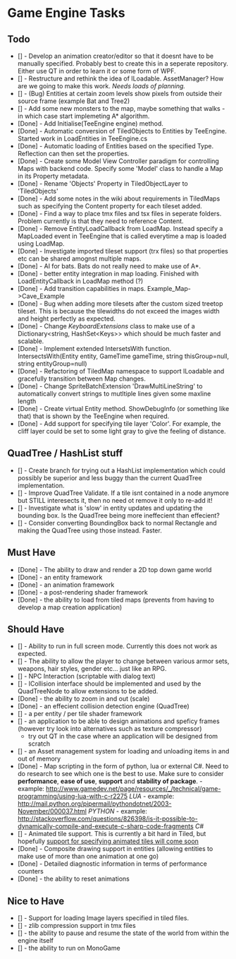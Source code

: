 Game Engine Tasks
=================

Todo
----

- [] - Develop an animation creator/editor so that it doesnt have to be manually specified. Probably best to create this in a seperate repository. Either use QT in order to learn it or some form of WPF.
- [] - Restructure and rethink the idea of ILoadable. AssetManager? How are we going to make this work. *Needs loads of planning.*
- [] - (Bug) Entities at certain zoom levels show pixels from outside their source frame (example Bat and Tree2)
- [] - Add some new monsters to the map, maybe something that walks - in which case start implemeting A* algorithm.
- [Done] - Add Initialise(TeeEngine engine) method.
- [Done] - Automatic conversion of TiledObjects to Entities by TeeEngine. Started work in LoadEntities in TeeEngine.cs
- [Done] - Automatic loading of Entities based on the specified Type. Reflection can then set the properties.
- [Done] - Create some Model View Controller paradigm for controlling Maps with backend code. Specify some 'Model' class to handle a Map in its Property metadata.
- [Done] - Rename 'Objects' Property in TiledObjectLayer to 'TiledObjects'
- [Done] - Add some notes in the wiki about requirements in TiledMaps such as specifying the Content property for each tileset added.
- [Done] - Find a way to place tmx files and tsx files in seperate folders. Problem currently is that they need to reference Content.
- [Done] - Remove EntityLoadCallback from LoadMap. Instead specify a MapLoaded event in TeeEngine that is called everytime a map is loaded using LoadMap.
- [Done] - Investigate imported tileset support (trx files) so that properties etc can be shared amognst multiple maps.
- [Done] - AI for bats. Bats do not really need to make use of A*.
- [Done] - better entity integration in map loading. Finished with LoadEntityCallback in LoadMap method (?)
- [Done] - Add transition capabilities in maps. Example_Map->Cave_Example
- [Done] - Bug when adding more tilesets after the custom sized treetop tileset. This is because the tilewidths do not exceed the images width and height perfectly as expected.
- [Done] - Change *KeyboardExtensions* class to make use of a Dictionary&lt;string, HashSet&lt;Keys&gt;&gt; which should be much faster and scalable.
- [Done] - Implement extended IntersetsWith function. IntersectsWith(Entity entity, GameTime gameTime, string thisGroup=null, string entityGroup=null)
- [Done] - Refactoring of TiledMap namespace to support ILoadable and gracefully transition between Map changes.
- [Done] - Change SpriteBatchExtension 'DrawMultiLineString' to automatically convert strings to mutltiple lines given some maxline length
- [Done] - Create virtual Entity method. ShowDebugInfo (or something like that) that is shown by the TeeEngine when required.
- [Done] - Add support for specifying tile layer 'Color'. For example, the cliff layer could be set to some light gray to give the feeling of distance.

QuadTree / HashList stuff
------------------------

- [] - Create branch for trying out a HashList implementation which could possibly be superior and less buggy than the current QuadTree implementation.
- [] - Improve QuadTree Validate. If a tile isnt contained in a node anymore but STILL interesects it, then no need ot remove it only to re-add it!
- [] - Investigate what is 'slow' in entity updates and updating the bounding box. Is the QuadTree being more ineffecient than effecient?
- [] - Consider converting BoundingBox back to normal Rectangle and making the QuadTree using those instead. Faster.


Must Have
---------

- [Done] - The ability to draw and render a 2D top down game world
- [Done] - an entity framework
- [Done] - an animation framework
- [Done] - a post-rendering shader framework
- [Done] - the ability to load from tiled maps (prevents from having to develop a map creation application)

Should Have
-----------
- [] - Ability to run in full screen mode. Currently this does not work as expected.
- [] - The ability to allow the player to change between various armor sets, weapons, hair styles, gender etc... just like an RPG.
- [] - NPC Interaction (scriptable with dialog text)
- [] - ICollision interface should be implemented and used by the QuadTreeNode to allow extensions to be added.
- [Done] - the ability to zoom in and out (scale)
- [Done] - an effecient collision detection engine (QuadTree)
- [] - a per entity / per tile shader framework
- [] - an application to be able to design animations and speficy frames (however try look into alternatives such as texture compressor)
  - try out QT in the case where an application will be designed from scratch
- [] - an Asset management system for loading and unloading items in and out of memory
- [Done] - Map scripting in the form of python, lua or external C#. Need to do research to see which one is the best to use. Make sure to consider **performance**, **ease of use**, **support** and **stability of package**.
       - example: http://www.gamedev.net/page/resources/_/technical/game-programming/using-lua-with-c-r2275 *LUA*
       - example: http://mail.python.org/pipermail/pythondotnet/2003-November/000037.html *PYTHON*
       - example: http://stackoverflow.com/questions/826398/is-it-possible-to-dynamically-compile-and-execute-c-sharp-code-fragments *C#*
- [] - Animated tile support. This is currently a bit hard in Tiled, but hopefully [support for specifying animated tiles will come soon](https://github.com/bjorn/tiled/issues/57#issuecomment-16699982)
- [Done] - Composite drawing support in entities (allowing entities to make use of more than one animation at one go)
- [Done] - Detailed diagnostic information in terms of performance counters
- [Done] - the ability to reset animations

Nice to Have
------------

- [] - Support for loading Image layers specified in tiled files.
- [] - zlib compression support in tmx files
- [] - the ability to pause and resume the state of the world from within the engine itself
- [] - the ability to run on MonoGame
